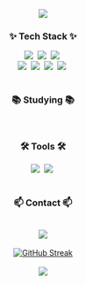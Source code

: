 <!--타이틀 부분-->
<div align="center">
  <img src="https://capsule-render.vercel.app/api?type=cylinder&color=000000&height=150&section=header&text=Welcome%20to-nl-iamsame's%20Github&fontColor=ffffff&fontSize=40&animation=fadeIn&fontAlignY=30" />
</div>

<!--내용 부분-->
<h3 align="center">✨ Tech Stack ✨</h3>
<div align="center">
  <img src="https://img.shields.io/badge/java-%23ED8B00.svg?style=for-the-badge&logo=openjdk&logoColor=white" />&nbsp
  <img src="https://img.shields.io/badge/spring-%236DB33F.svg?style=for-the-badge&logo=spring&logoColor=white" />&nbsp
  <img src="https://img.shields.io/badge/html5-E34F26.svg?style=for-the-badge&logo=html5&logoColor=white" />&nbsp
</div>

<div align="center">
  <img src="https://img.shields.io/badge/css3-%231572B6.svg?style=for-the-badge&logo=css3&logoColor=white" />&nbsp
  <img src="https://img.shields.io/badge/javascript-%23323330.svg?style=for-the-badge&logo=javascript&logoColor=%23F7DF1E" />&nbsp
  <img src="https://img.shields.io/badge/python-3670A0?style=for-the-badge&logo=python&logoColor=ffdd54" />&nbsp
  <img src="https://img.shields.io/badge/Oracle-F80000?style=for-the-badge&logo=oracle&logoColor=white" />&nbsp
</div>

<br>

<h3 align="center">📚 Studying 📚</h3>
<div align="center">

</div>

<br>

<h3 align="center">🛠 Tools 🛠</h3>
<div align="center">
  <img src="https://img.shields.io/badge/Visual%20Studio%20Code-0078d7.svg?style=for-the-badge&logo=visual-studio-code&logoColor=white" />&nbsp
  <img src="https://img.shields.io/badge/Eclipse-FE7A16.svg?style=for-the-badge&logo=Eclipse&logoColor=white" />&nbsp
</div>

<br>
<h3 align="center">📫 Contact 📫</h3>

<br>

<div align="center">
  <img src="https://github-readme-stats.vercel.app/api?username=gdi21&show_icons=true&theme=radical" />
</div>

<br>

<div align="center">
  <a href="https://git.io/streak-stats"><img src="https://streak-stats.demolab.com?user=gdi21&theme=dark&date_format=%5BY.%5Dn.j" alt="GitHub Streak" /></a>
</div>

<br>

<div align="center">
  <img src="https://github-readme-stats.vercel.app/api/top-langs/?username=gdi21&layout=compact" />
</div>
